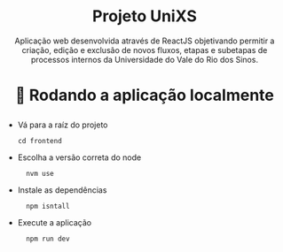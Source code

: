 <h1 align="center">Projeto UniXS</h1>

<p align="center">Aplicação web desenvolvida através de ReactJS objetivando permitir a criação, edição e exclusão de novos fluxos, etapas e subetapas de processos internos da Universidade do Vale do Rio dos Sinos. </p>

<h1 align="center">
    <p>🤖 Rodando a aplicação localmente</p>
</h1>

- Vá para a raíz do projeto

  ```
  cd frontend
  ```

- Escolha a versão correta do node

  ```
    nvm use
  ```

- Instale as dependências

  ```
    npm isntall
  ```

- Execute a aplicação
  ```
    npm run dev
  ```
